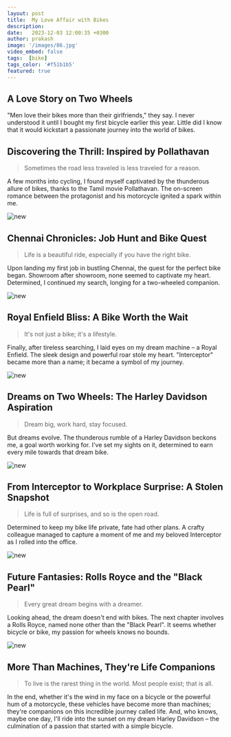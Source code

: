 ```yaml
---
layout: post
title:  My Love Affair with Bikes
description: 
date:   2023-12-03 12:00:35 +0300
author: prakash
image: '/images/86.jpg' 
video_embed: false
tags:  [bike]
tags_color: '#f51b1b5'
featured: true
---
```



## A Love Story on Two Wheels

"Men love their bikes more than their girlfriends," they say. I never understood it until I bought my first bicycle earlier this year. Little did I know that it would kickstart a passionate journey into the world of bikes.


## Discovering the Thrill: Inspired by Pollathavan

>Sometimes the road less traveled is less traveled for a reason.

A few months into cycling, I found myself captivated by the thunderous allure of bikes, thanks to the Tamil movie Pollathavan. The on-screen romance between the protagonist and his motorcycle ignited a spark within me.

![new]({{site.baseurl}}/images/87.jpg)


## Chennai Chronicles: Job Hunt and Bike Quest

>Life is a beautiful ride, especially if you have the right bike.

Upon landing my first job in bustling Chennai, the quest for the perfect bike began. Showroom after showroom, none seemed to captivate my heart. Determined, I continued my search, longing for a two-wheeled companion.

![new]({{site.baseurl}}/images/88.jpg)


## Royal Enfield Bliss: A Bike Worth the Wait

>It's not just a bike; it's a lifestyle.

Finally, after tireless searching, I laid eyes on my dream machine – a Royal Enfield. The sleek design and powerful roar stole my heart. "Interceptor" became more than a name; it became a symbol of my journey.

![new]({{site.baseurl}}/images/89.jpg)


## Dreams on Two Wheels: The Harley Davidson Aspiration

>Dream big, work hard, stay focused.

But dreams evolve. The thunderous rumble of a Harley Davidson beckons me, a goal worth working for. I've set my sights on it, determined to earn every mile towards that dream bike.

![new]({{site.baseurl}}/images/90.jpg)


## From Interceptor to Workplace Surprise: A Stolen Snapshot

>Life is full of surprises, and so is the open road.

Determined to keep my bike life private, fate had other plans. A crafty colleague managed to capture a moment of me and my beloved Interceptor as I rolled into the office.

![new]({{site.baseurl}}/images/91.jpg)


## Future Fantasies: Rolls Royce and the "Black Pearl"

>Every great dream begins with a dreamer.

Looking ahead, the dream doesn't end with bikes. The next chapter involves a Rolls Royce, named none other than the "Black Pearl". It seems whether bicycle or bike, my passion for wheels knows no bounds.

![new]({{site.baseurl}}/images/92.jpg)


## More Than Machines, They're Life Companions

>To live is the rarest thing in the world. Most people exist; that is all.

In the end, whether it's the wind in my face on a bicycle or the powerful hum of a motorcycle, these vehicles have become more than machines; they're companions on this incredible journey called life. And, who knows, maybe one day, I'll ride into the sunset on my dream Harley Davidson – the culmination of a passion that started with a simple bicycle.
